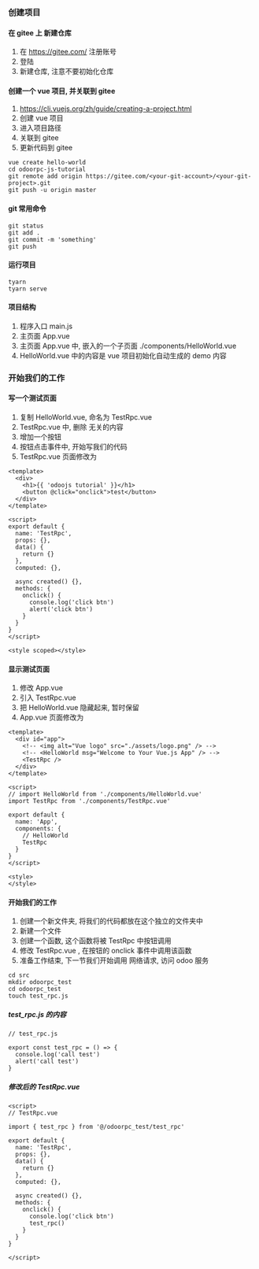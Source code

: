 ### 创建项目

#### 在 gitee 上 新建仓库

1. 在 https://gitee.com/ 注册账号
2. 登陆
3. 新建仓库, 注意不要初始化仓库

#### 创建一个 vue 项目, 并关联到 gitee

1. https://cli.vuejs.org/zh/guide/creating-a-project.html
2. 创建 vue 项目
3. 进入项目路径
4. 关联到 gitee
5. 更新代码到 gitee

```
vue create hello-world
cd odoorpc-js-tutorial
git remote add origin https://gitee.com/<your-git-account>/<your-git-project>.git
git push -u origin master
```

#### git 常用命令

```
git status
git add .
git commit -m 'something'
git push

```

#### 运行项目

```
tyarn
tyarn serve
```

#### 项目结构

1. 程序入口 main.js
2. 主页面 App.vue
3. 主页面 App.vue 中, 嵌入的一个子页面 ./components/HelloWorld.vue
4. HelloWorld.vue 中的内容是 vue 项目初始化自动生成的 demo 内容

### 开始我们的工作

#### 写一个测试页面

1. 复制 HelloWorld.vue, 命名为 TestRpc.vue
2. TestRpc.vue 中, 删除 无关的内容
3. 增加一个按钮
4. 按钮点击事件中, 开始写我们的代码
5. TestRpc.vue 页面修改为

```
<template>
  <div>
    <h1>{{ 'odoojs tutorial' }}</h1>
    <button @click="onclick">test</button>
  </div>
</template>

<script>
export default {
  name: 'TestRpc',
  props: {},
  data() {
    return {}
  },
  computed: {},

  async created() {},
  methods: {
    onclick() {
      console.log('click btn')
      alert('click btn')
    }
  }
}
</script>

<style scoped></style>

```

#### 显示测试页面

1. 修改 App.vue
2. 引入 TestRpc.vue
3. 把 HelloWorld.vue 隐藏起来, 暂时保留
4. App.vue 页面修改为

```
<template>
  <div id="app">
    <!-- <img alt="Vue logo" src="./assets/logo.png" /> -->
    <!-- <HelloWorld msg="Welcome to Your Vue.js App" /> -->
    <TestRpc />
  </div>
</template>

<script>
// import HelloWorld from './components/HelloWorld.vue'
import TestRpc from './components/TestRpc.vue'

export default {
  name: 'App',
  components: {
    // HelloWorld
    TestRpc
  }
}
</script>

<style>
</style>

```

#### 开始我们的工作

1. 创建一个新文件夹, 将我们的代码都放在这个独立的文件夹中
2. 新建一个文件
3. 创建一个函数, 这个函数将被 TestRpc 中按钮调用
4. 修改 TestRpc.vue , 在按钮的 onclick 事件中调用该函数
5. 准备工作结束, 下一节我们开始调用 网络请求, 访问 odoo 服务

```
cd src
mkdir odoorpc_test
cd odoorpc_test
touch test_rpc.js

```

##### test_rpc.js 的内容

```
// test_rpc.js

export const test_rpc = () => {
  console.log('call test')
  alert('call test')
}

```

##### 修改后的 TestRpc.vue

```
<script>
// TestRpc.vue

import { test_rpc } from '@/odoorpc_test/test_rpc'

export default {
  name: 'TestRpc',
  props: {},
  data() {
    return {}
  },
  computed: {},

  async created() {},
  methods: {
    onclick() {
      console.log('click btn')
      test_rpc()
    }
  }
}

</script>

```
